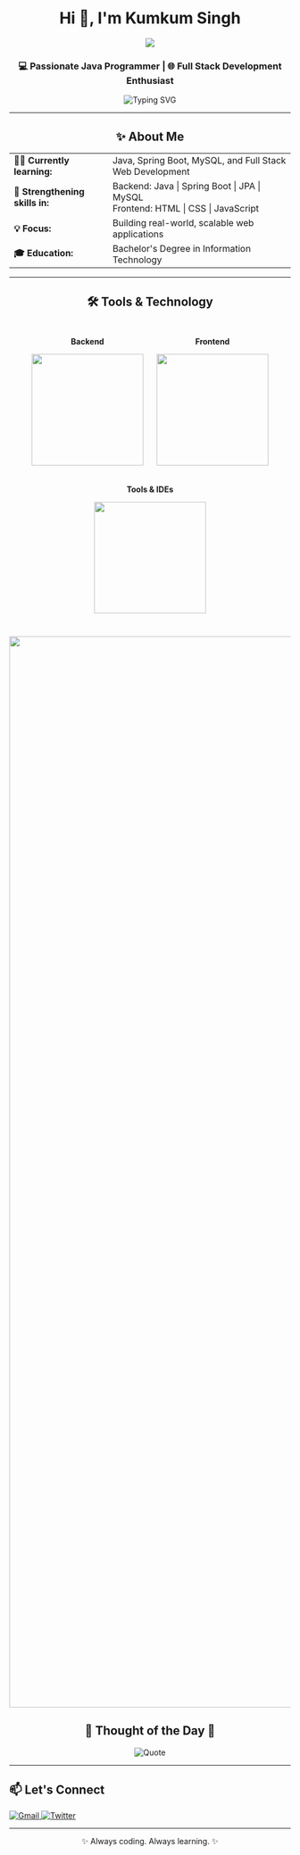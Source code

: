 <h1 align="center">Hi 👋, I'm Kumkum Singh</h1>

<p align="center">
  <img src="https://capsule-render.vercel.app/api?type=waving&color=gradient&height=65&section=footer"/>
</p>

<h3 align="center">💻 Passionate Java Programmer | 🌐 Full Stack Development Enthusiast</h3>

<p align="center">
  <img src="https://readme-typing-svg.herokuapp.com?font=Fira+Code&weight=500&size=20&pause=1000&center=true&vCenter=true&width=435&lines=Always+coding.+Always+learning." alt="Typing SVG" />
</p>

<hr>

<h2 align="center">✨ About Me</h2>

<table align="center">
  <tr>
    <td><b>👩‍💻 Currently learning:</b></td>
    <td>Java, Spring Boot, MySQL, and Full Stack Web Development</td>
  </tr>
  <tr>
    <td><b>🌱 Strengthening skills in:</b></td>
    <td>
      Backend: Java | Spring Boot | JPA | MySQL <br>
      Frontend: HTML | CSS | JavaScript
    </td>
  </tr>
  <tr>
    <td><b>💡 Focus:</b></td>
    <td>Building real-world, scalable web applications</td>
  </tr>
  <tr>
    <td><b>🎓 Education:</b></td>
    <td>Bachelor's Degree in Information Technology</td>
  </tr>
</table>

<hr>

<h2 align="center">🛠️ Tools & Technology</h2>

<div align="center">

  <div style="display: inline-block; margin: 10px;">
    <p><b>Backend</b></p>
    <img width="200px" src="https://skillicons.dev/icons?i=java,spring,mysql&perline=3" />
  </div>

  <div style="display: inline-block; margin: 10px;">
    <p><b>Frontend</b></p>
    <img width="200px" src="https://skillicons.dev/icons?i=html,css,javascript&perline=3" />
  </div>

  <div style="display: inline-block; margin: 10px;">
    <p><b>Tools & IDEs</b></p>
    <img width="200px" src="https://skillicons.dev/icons?i=git,github,vscode,intellij&perline=3" />
  </div>

</div>

<br>

<p align="center">
  <img src="https://www.animatedimages.org/data/media/562/animated-line-image-0184.gif" width="1920" />
</p>

<h2 align="center">🌟 Thought of the Day 🌟</h2>

<p align="center">
  <img src="https://readme-daily-quotes.vercel.app/api?author=Yanni&quote=Music%20is%20like%20creating%20an%20emotional%20painting.%20The%20sounds%20are%20the%20colors.&theme=github_dark&author_color=FFC0CB" alt="Quote" />
</p>


<hr>

<h2>📫 Let's Connect</h2>

<p>
  <a href="mailto:singhkumkum4356@gmail.com">
    <img src="https://img.shields.io/badge/Gmail-D14836?style=for-the-badge&logo=gmail&logoColor=white" alt="Gmail"/>
  </a>
  <a href="https://x.com/Kumkum_singh9">
    <img src="https://img.shields.io/badge/X(Twitter)-1DA1F2?style=for-the-badge&logo=twitter&logoColor=white" alt="Twitter"/>
  </a>
</p>

<hr>

<p align="center">✨ Always coding. Always learning. ✨</p>
